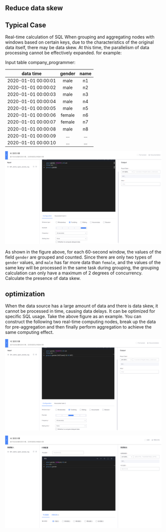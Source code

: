 ## Reduce data skew

## Typical Case

Real-time calculation of SQL When grouping and aggregating nodes with windows based on certain keys, due to the characteristics of the original data itself, there may be data skew. At this time, the parallelism of data processing cannot be effectively expanded. for example:

Input table company_programmer:

| data time | gender | name |
| :------------------: | :-----: | :----: |
| 2020-01-01 00:00:01 | male | n1 |
| 2020-01-01 00:00:02 | male | n2 |
| 2020-01-01 00:00:03 | male | n3 |
| 2020-01-01 00:00:04 | male | n4 |
| 2020-01-01 00:00:05 | male | n5 |
| 2020-01-01 00:00:06 | female | n6 |
| 2020-01-01 00:00:07 | female | n7 |
| 2020-01-01 00:00:08 | male | n8 |
| 2020-01-01 00:00:09 | ... | ... |
| 2020-01-01 00:00:10 | ... | ... |

![](../../../../assets/dataflow/stream-processing/data-skew-1.png)

As shown in the figure above, for each 60-second window, the values of the field `gender` are grouped and counted. Since there are only two types of `gender` values, and `male` has far more data than `female`, and the values of the same key will be processed in the same task during grouping, the grouping calculation can only have a maximum of 2 degrees of concurrency. Calculate the presence of data skew.

## optimization

When the data source has a large amount of data and there is data skew, it cannot be processed in time, causing data delays. It can be optimized for specific SQL usage. Take the above figure as an example. You can construct the following two real-time computing nodes, break up the data for pre-aggregation and then finally perform aggregation to achieve the same computing effect.

![](../../../../assets/dataflow/stream-processing/data-skew-2.png)

![](../../../../assets/dataflow/stream-processing/data-skew-3.png)